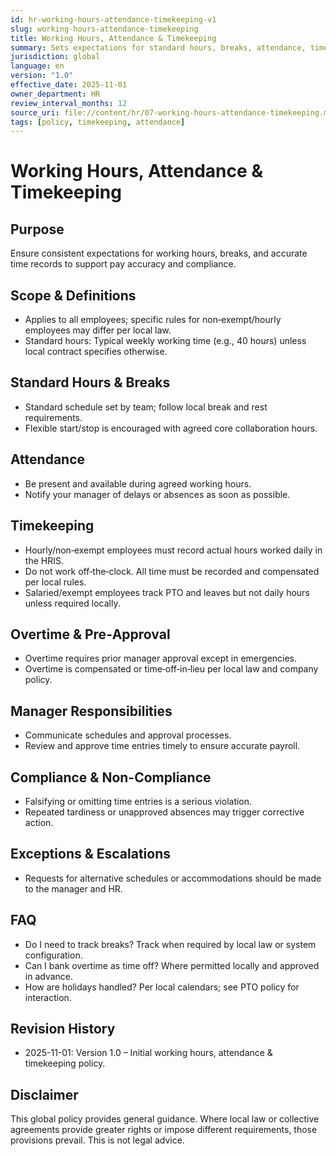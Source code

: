 ```yaml
---
id: hr-working-hours-attendance-timekeeping-v1
slug: working-hours-attendance-timekeeping
title: Working Hours, Attendance & Timekeeping
summary: Sets expectations for standard hours, breaks, attendance, time tracking, and overtime pre‑approval.
jurisdiction: global
language: en
version: "1.0"
effective_date: 2025-11-01
owner_department: HR
review_interval_months: 12
source_uri: file://content/hr/07-working-hours-attendance-timekeeping.md
tags: [policy, timekeeping, attendance]
---
```


# Working Hours, Attendance & Timekeeping

## Purpose
Ensure consistent expectations for working hours, breaks, and accurate time records to support pay accuracy and compliance.

## Scope & Definitions
- Applies to all employees; specific rules for non‑exempt/hourly employees may differ per local law.
- Standard hours: Typical weekly working time (e.g., 40 hours) unless local contract specifies otherwise.

## Standard Hours & Breaks
- Standard schedule set by team; follow local break and rest requirements.
- Flexible start/stop is encouraged with agreed core collaboration hours.

## Attendance
- Be present and available during agreed working hours.
- Notify your manager of delays or absences as soon as possible.

## Timekeeping
- Hourly/non‑exempt employees must record actual hours worked daily in the HRIS.
- Do not work off‑the‑clock. All time must be recorded and compensated per local rules.
- Salaried/exempt employees track PTO and leaves but not daily hours unless required locally.

## Overtime & Pre‑Approval
- Overtime requires prior manager approval except in emergencies.
- Overtime is compensated or time‑off‑in‑lieu per local law and company policy.

## Manager Responsibilities
- Communicate schedules and approval processes.
- Review and approve time entries timely to ensure accurate payroll.

## Compliance & Non-Compliance
- Falsifying or omitting time entries is a serious violation.
- Repeated tardiness or unapproved absences may trigger corrective action.

## Exceptions & Escalations
- Requests for alternative schedules or accommodations should be made to the manager and HR.

## FAQ
- Do I need to track breaks? Track when required by local law or system configuration.
- Can I bank overtime as time off? Where permitted locally and approved in advance.
- How are holidays handled? Per local calendars; see PTO policy for interaction.

## Revision History
- 2025-11-01: Version 1.0 – Initial working hours, attendance & timekeeping policy.

## Disclaimer
This global policy provides general guidance. Where local law or collective agreements provide greater rights or impose different requirements, those provisions prevail. This is not legal advice.


